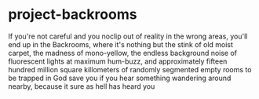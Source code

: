 # project-backrooms

If you're not careful and you noclip out of reality in the wrong areas, you'll end up in the Backrooms, where it's nothing but the stink of old moist carpet, the madness of mono-yellow, the endless background noise of fluorescent lights at maximum hum-buzz, and approximately fifteen hundred million square killometers of randomly segmented empty rooms to be trapped in God save you if you hear something wandering around nearby, because it sure as hell has heard you
